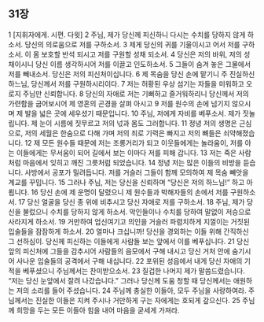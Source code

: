 ## 31장
1 [지휘자에게. 시편. 다윗]
2 주님, 제가 당신께 피신하니 다시는 수치를 당하지 않게 하소서. 당신의 의로움으로 저를 구하소서.
3 제게 당신의 귀를 기울이시고 어서 저를 구하소서. 이 몸 보호할 반석 되시고 저를 구원할 성채 되소서.
4 당신은 저의 바위, 저의 성채이시니 당신 이름 생각하시어 저를 이끌고 인도하소서.
5 그들이 숨겨 놓은 그물에서 저를 빼내소서. 당신은 저의 피신처이십니다.
6 제 목숨을 당신 손에 맡기니 주 진실하신 하느님, 당신께서 저를 구원하시리이다.
7 저는 허황된 우상 섬기는 자들을 미워하고 오로지 주님만 신뢰합니다.
8 당신의 자애로 저는 기뻐하고 즐거워하리니 당신께서 저의 가련함을 굽어보시어 제 영혼의 곤경을 살펴 아시고
9 저를 원수의 손에 넘기지 않으시며 제 발을 넓은 곳에 세우셨기 때문입니다.
10 주님, 저에게 자비를 베푸소서. 제가 짓눌립니다. 제 눈이 시름에 짓무르고 저의 넋과 몸도 그러합니다.
11 정녕 저의 생명은 근심으로, 저의 세월은 한숨으로 다해 가며 저의 죄로 기력은 빠지고 저의 뼈들은 쇠약해졌습니다.
12 제 모든 원수들 때문에 저는 조롱거리가 되고 이웃들에게는 놀라움이, 저를 아는 이들에게는 무서움이 되어 길에서 보는 이마다 저를 피해 갑니다.
13 저는 죽은 사람처럼 마음에서 잊히고 깨진 그릇처럼 되었습니다.
14 정녕 저는 많은 이들의 비방을 듣습니다. 사방에서 공포가 밀려듭니다. 저를 거슬러 그들이 함께 모의하여 제 목숨 빼앗을 계교를 꾸밉니다.
15 그러나 주님, 저는 당신을 신뢰하며 “당신은 저의 하느님!” 하고 아룁니다.
16 당신 손에 제 운명이 달렸으니 제 원수들과 박해자들의 손에서 저를 구원하소서.
17 당신 얼굴을 당신 종 위에 비추시고 당신 자애로 저를 구하소서.
18 주님, 제가 당신을 불렀으니 수치를 당하지 않게 하소서. 악인들이나 수치를 당하여 말없이 저승으로 사라지게 하소서.
19 거만하여 업신여기고 의인을 거슬러 파렴치하게 지껄이는 거짓된 입술들을 잠잠하게 하소서.
20 얼마나 크십니까! 당신을 경외하는 이들 위해 간직하신 그 선하심이. 당신께 피신하는 이들에게 사람들 보는 앞에서 이를 베푸십니다.
21 당신 앞의 피신처에 그들을 감추시어 사람들의 음모에서 구해 내시고 당신 거처 안에 숨기시어 사나운 입술들의 공격에서 구해 내십니다.
22 포위된 성읍에서 내게 당신 자애의 기적을 베푸셨으니 주님께서는 찬미받으소서.
23 질겁한 나머지 제가 말씀드렸습니다. “저는 당신 눈앞에서 잘려 나갔습니다.” 그러나 당신께 도움 청할 때 당신께서는 애원하는 저의 소리를 들어 주셨습니다.
24 주님께 충실한 이들아, 모두 주님을 사랑하여라. 주님께서는 진실한 이들은 지켜 주시나 거만하게 구는 자에게는 호되게 갚으신다.
25 주님께 희망을 두는 모든 이들아 힘을 내어 마음을 굳세게 가져라.
